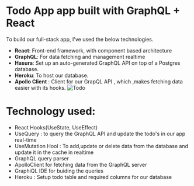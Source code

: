 # Todo App app built with GraphQL + React

To build our full-stack app, I've used the below technologies.

- **React**:  Front-end framework, with component based architecture
- **GraphQL**: For data fetching and management realtime
- **Hasura**: Set up an auto-generated GraphQL API on top of a Postgres database.
- **Heroku**: To host our database.
- **Apollo Client** : Client for our GrapQL API , which ,makes fetching data easier with its hooks.
![Todo](https://user-images.githubusercontent.com/8887734/109749730-d4cb2900-7ba0-11eb-8ff0-f84b6c462707.jpg)

 

# Technology  used:
- React Hooks(UseState, UseEffect)
- UseQuery : to query the GraphQL API and update the todo's in our app real-time
- UseMutation Hool : To add,update or delete data from the database and update it in the cache in realtime
- GraphQL query parser
- ApolloClient for fetching data from the GraphQL server
- GraphiQL IDE for buiding the queries
- Heroku : Setup todo table and required columns for our database

